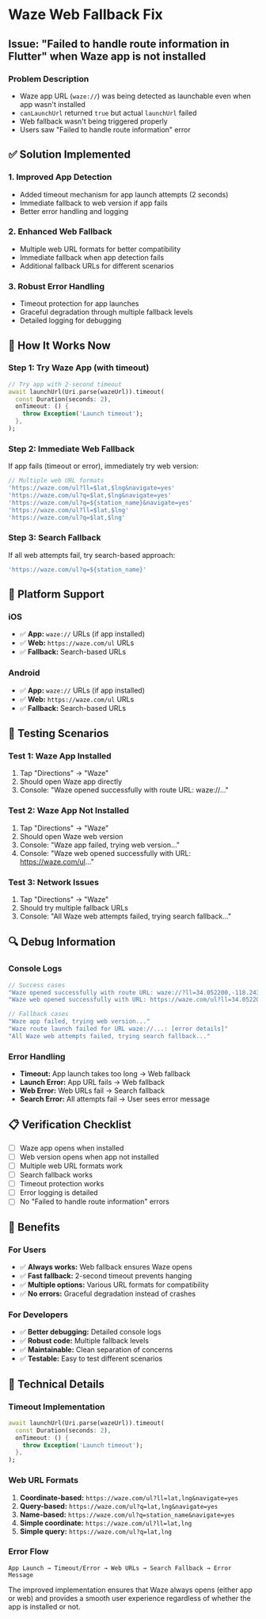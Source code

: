 # Waze Web Fallback Fix

## Issue: "Failed to handle route information in Flutter" when Waze app is not installed

### Problem Description
- Waze app URL (`waze://`) was being detected as launchable even when app wasn't installed
- `canLaunchUrl` returned `true` but actual `launchUrl` failed
- Web fallback wasn't being triggered properly
- Users saw "Failed to handle route information" error

## ✅ **Solution Implemented**

### 1. **Improved App Detection**
- Added timeout mechanism for app launch attempts (2 seconds)
- Immediate fallback to web version if app fails
- Better error handling and logging

### 2. **Enhanced Web Fallback**
- Multiple web URL formats for better compatibility
- Immediate fallback when app detection fails
- Additional fallback URLs for different scenarios

### 3. **Robust Error Handling**
- Timeout protection for app launches
- Graceful degradation through multiple fallback levels
- Detailed logging for debugging

## 🔧 **How It Works Now**

### Step 1: Try Waze App (with timeout)
```dart
// Try app with 2-second timeout
await launchUrl(Uri.parse(wazeUrl)).timeout(
  const Duration(seconds: 2),
  onTimeout: () {
    throw Exception('Launch timeout');
  },
);
```

### Step 2: Immediate Web Fallback
If app fails (timeout or error), immediately try web version:
```dart
// Multiple web URL formats
'https://waze.com/ul?ll=$lat,$lng&navigate=yes'
'https://waze.com/ul?q=$lat,$lng&navigate=yes'
'https://waze.com/ul?q=${station_name}&navigate=yes'
'https://waze.com/ul?ll=$lat,$lng'
'https://waze.com/ul?q=$lat,$lng'
```

### Step 3: Search Fallback
If all web attempts fail, try search-based approach:
```dart
'https://waze.com/ul?q=${station_name}'
```

## 📱 **Platform Support**

### iOS
- ✅ **App:** `waze://` URLs (if app installed)
- ✅ **Web:** `https://waze.com/ul` URLs
- ✅ **Fallback:** Search-based URLs

### Android
- ✅ **App:** `waze://` URLs (if app installed)
- ✅ **Web:** `https://waze.com/ul` URLs
- ✅ **Fallback:** Search-based URLs

## 🧪 **Testing Scenarios**

### Test 1: Waze App Installed
1. Tap "Directions" → "Waze"
2. Should open Waze app directly
3. Console: "Waze opened successfully with route URL: waze://..."

### Test 2: Waze App Not Installed
1. Tap "Directions" → "Waze"
2. Should open Waze web version
3. Console: "Waze app failed, trying web version..."
4. Console: "Waze web opened successfully with URL: https://waze.com/ul..."

### Test 3: Network Issues
1. Tap "Directions" → "Waze"
2. Should try multiple fallback URLs
3. Console: "All Waze web attempts failed, trying search fallback..."

## 🔍 **Debug Information**

### Console Logs
```dart
// Success cases
"Waze opened successfully with route URL: waze://?ll=34.052200,-118.243700&navigate=yes"
"Waze web opened successfully with URL: https://waze.com/ul?ll=34.052200,-118.243700&navigate=yes"

// Fallback cases
"Waze app failed, trying web version..."
"Waze route launch failed for URL waze://...: [error details]"
"All Waze web attempts failed, trying search fallback..."
```

### Error Handling
- **Timeout:** App launch takes too long → Web fallback
- **Launch Error:** App URL fails → Web fallback
- **Web Error:** Web URLs fail → Search fallback
- **Search Error:** All attempts fail → User sees error message

## 📋 **Verification Checklist**

- [ ] Waze app opens when installed
- [ ] Web version opens when app not installed
- [ ] Multiple web URL formats work
- [ ] Search fallback works
- [ ] Timeout protection works
- [ ] Error logging is detailed
- [ ] No "Failed to handle route information" errors

## 🚀 **Benefits**

### For Users
- ✅ **Always works:** Web fallback ensures Waze opens
- ✅ **Fast fallback:** 2-second timeout prevents hanging
- ✅ **Multiple options:** Various URL formats for compatibility
- ✅ **No errors:** Graceful degradation instead of crashes

### For Developers
- ✅ **Better debugging:** Detailed console logs
- ✅ **Robust code:** Multiple fallback levels
- ✅ **Maintainable:** Clean separation of concerns
- ✅ **Testable:** Easy to test different scenarios

## 🔧 **Technical Details**

### Timeout Implementation
```dart
await launchUrl(Uri.parse(wazeUrl)).timeout(
  const Duration(seconds: 2),
  onTimeout: () {
    throw Exception('Launch timeout');
  },
);
```

### Web URL Formats
1. **Coordinate-based:** `https://waze.com/ul?ll=lat,lng&navigate=yes`
2. **Query-based:** `https://waze.com/ul?q=lat,lng&navigate=yes`
3. **Name-based:** `https://waze.com/ul?q=station_name&navigate=yes`
4. **Simple coordinate:** `https://waze.com/ul?ll=lat,lng`
5. **Simple query:** `https://waze.com/ul?q=lat,lng`

### Error Flow
```
App Launch → Timeout/Error → Web URLs → Search Fallback → Error Message
```

The improved implementation ensures that Waze always opens (either app or web) and provides a smooth user experience regardless of whether the app is installed or not.

